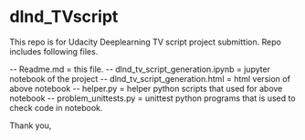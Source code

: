 # dlnd_TVscript

This repo is for Udacity Deeplearning TV script project submittion. Repo includes following files.

-- Readme.md = this file.
-- dlnd_tv_script_generation.ipynb = jupyter notebook of the project
-- dlnd_tv_script_generation.html = html version of above notebook
-- helper.py = helper python scripts that used for above notebook
-- problem_unittests.py = unittest python programs that is used to check code in notebook.

Thank you,
